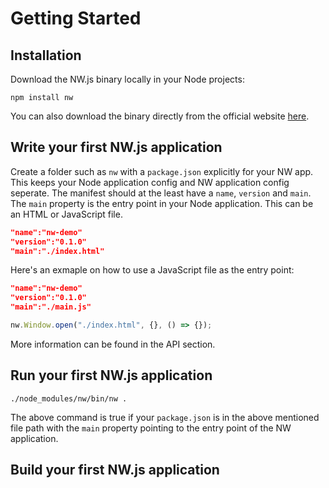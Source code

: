 # Getting Started

## Installation

Download the NW.js binary locally in your Node projects:

```shell
npm install nw
```

You can also download the binary directly from the official website [here](https://dl.nwjs.io/).

## Write your first NW.js application

Create a folder such as `nw` with a `package.json` explicitly for your NW app. This keeps your Node application config and NW application config seperate. The manifest should at the least have a `name`, `version` and `main`. The `main` property is the entry point in your Node application. This can be an HTML or JavaScript file.

```json
"name":"nw-demo"
"version":"0.1.0"
"main":"./index.html"
```

Here's an exmaple on how to use a JavaScript file as the entry point:

```json
"name":"nw-demo"
"version":"0.1.0"
"main":"./main.js"
```

```javascript
nw.Window.open("./index.html", {}, () => {});
```

More information can be found in the API section.

## Run your first NW.js application

```shell
./node_modules/nw/bin/nw .
```

The above command is true if your `package.json` is in the above mentioned file path with the `main` property pointing to the entry point of the NW application.

## Build your first NW.js application
